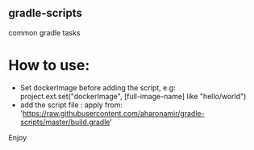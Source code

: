 ## gradle-scripts
common gradle tasks
# How to use:
- Set dockerImage before adding the script, e.g:
  project.ext.set("dockerImage", [full-image-name] like "hello/world")
- add the script file :
  apply from: 'https://raw.githubusercontent.com/aharonamir/gradle-scripts/master/build.gradle'

Enjoy
